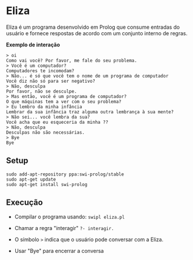 # Eliza
Eliza é um programa desenvolvido em Prolog que consume entradas do usuário e fornece respostas de acordo com um conjunto interno de regras. 

**Exemplo de interação**
```
> oi
Como vai você? Por favor, me fale do seu problema.
> Você é um computador?
Computadores te incomodam?
> Não... é só que você tem o nome de um programa de computador
Você diz não só para ser negativo?
> Não, desculpa
Por favor, não se desculpe.
> Mas então, você é um programa de computador?
O que máquinas tem a ver com o seu problema?
> Eu lembro da minha infância
Lembrar da sua infância traz alguma outra lembrança à sua mente?
> Não sei... você lembra da sua?
Você acha que eu esqueceria da minha ??
> Não, desculpa
Desculpas não são necessárias.
> Bye
Bye
```

## Setup
```
sudo add-apt-repository ppa:swi-prolog/stable
sudo apt-get update
sudo apt-get install swi-prolog
```

## Execução
* Compilar o programa usando:
`swipl eliza.pl`

* Chamar a regra "interagir"
`?- interagir.`

* O símbolo `>` indica que o usuário pode conversar com a Eliza.

* Usar "Bye" para encerrar a conversa
